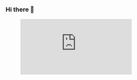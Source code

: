 ### Hi there 👋

<figure><embed src="https://wakatime.com/share/@5e0c6798-cae6-433a-a730-5e4cf1f5e0fd/a5050488-2dc2-45aa-a7ce-812decb40fbc.svg"></embed></figure>

<!--
**RiddMa/RiddMa** is a ✨ _special_ ✨ repository because its `README.md` (this file) appears on your GitHub profile.

Here are some ideas to get you started:

- 🔭 I’m currently working on ...
- 🌱 I’m currently learning ...
- 👯 I’m looking to collaborate on ...
- 🤔 I’m looking for help with ...
- 💬 Ask me about ...
- 📫 How to reach me: ...
- 😄 Pronouns: ...
- ⚡ Fun fact: ...
-->

